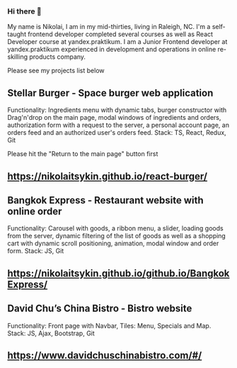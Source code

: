 ### Hi there 👋

My name is Nikolai, I am in my mid-thirties, living in Raleigh, NC. I'm a self-taught frontend developer completed several courses as well as React Developer course at yandex.praktikum. I am a Junior Frontend developer at yandex.praktikum experienced in development and operations in online re-skilling products company.


Please see my projects list below

## Stellar Burger - Space burger web application
Functionality: Ingredients menu with dynamic tabs, burger constructor with Drag'n'drop on the main page, modal windows of ingredients and orders, authorization form with a request to the server, a personal account page, an orders feed and an authorized user's orders feed. 
Stack: TS, React, Redux, Git

Please hit the "Return to the main page" button first
## https://nikolaitsykin.github.io/react-burger/

## Bangkok Express - Restaurant website with online order
Functionality: Carousel with goods, a ribbon  menu, a slider, loading goods from the server, dynamic filtering of the list of goods as well as a shopping cart with dynamic scroll positioning, animation, modal window and order form. 
Stack: JS, Git 
## https://nikolaitsykin.github.io/github.io/BangkokExpress/

## David Chu’s China Bistro - Bistro website
Functionality: Front page with Navbar, Tiles: Menu, Specials and Map. 
Stack: JS, Ajax, Bootstrap, Git
## https://www.davidchuschinabistro.com/#/


